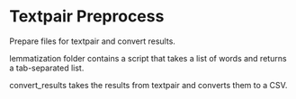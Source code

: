 # Textpair Preprocess
Prepare files for textpair and convert results.

lemmatization folder contains a script that takes a list of words and returns a tab-separated list.

convert_results takes the results from textpair and converts them to a CSV.
